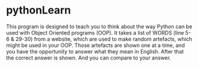 # pythonLearn
This program is designed to teach you to think about the way Python can be used with Object Oriented programs (OOP). 
It takes a list of WORDS (line 5-6 & 29-30) from a website, which are used to make random artefacts, which might be used
in your OOP. 
Those artefacts are shown one at a time, and you have the opportunity to answer what they mean in English.
After that the correct answer is shown. And you can compare to your answer.
